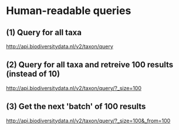 
# Human-readable queries

## (1) Query for all taxa
http://api.biodiversitydata.nl/v2/taxon/query

## (2) Query for all taxa and retreive 100 results (instead of 10)
http://api.biodiversitydata.nl/v2/taxon/query/?_size=100

## (3) Get the next 'batch' of 100 results
http://api.biodiversitydata.nl/v2/taxon/query/?_size=100&_from=100

